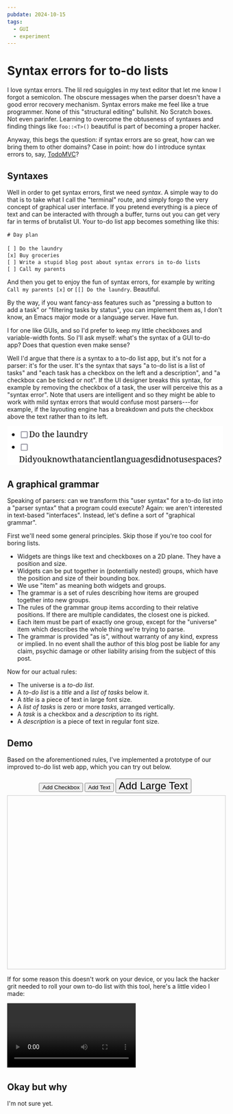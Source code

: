 ```yaml
---
pubdate: 2024-10-15
tags:
  - GUI
  - experiment
---
```


# Syntax errors for to-do lists

<script src="todo.js"></script>

I love syntax errors. The lil red squiggles in my text editor that let me know I forgot a semicolon. The obscure messages when the parser doesn't have a good error recovery mechanism. Syntax errors make me feel like a true programmer. None of this "structural editing" bullshit. No Scratch boxes. Not even parinfer. Learning to overcome the obtuseness of syntaxes and finding things like `foo::<T>()` beautiful is part of becoming a proper hacker.

Anyway, this begs the question: if syntax errors are so great, how can we bring them to other domains? Case in point: how do I introduce syntax errors to, say, [TodoMVC](https://todomvc.com/)?

## Syntaxes

Well in order to get syntax errors, first we need _syntax_. A simple way to do that is to take what I call the "terminal" route, and simply forgo the very concept of graphical user interface. If you pretend everything is a piece of text and can be interacted with through a buffer, turns out you can get very far in terms of brutalist UI. Your to-do list app becomes something like this:

```
# Day plan

[ ] Do the laundry
[x] Buy groceries
[ ] Write a stupid blog post about syntax errors in to-do lists
[ ] Call my parents
```

And then you get to enjoy the fun of syntax errors, for example by writing `Call my parents [x]` or `[[] Do the laundry`. Beautiful.

By the way, if you want fancy-ass features such as "pressing a button to add a task" or "filtering tasks by status", you can implement them as, I don't know, an Emacs major mode or a language server. Have fun.

I for one like GUIs, and so I'd prefer to keep my little checkboxes and variable-width fonts. So I'll ask myself: what's the syntax of a GUI to-do app? Does that question even make sense?

Well I'd argue that there _is_ a syntax to a to-do list app, but it's not for a parser: it's for the user. It's the syntax that says "a to-do list is a list of tasks" and "each task has a checkbox on the left and a description", and "a checkbox can be ticked or not". If the UI designer breaks this syntax, for example by removing the checkbox of a task, the user will perceive this as a "syntax error". Note that users are intelligent and so they might be able to work with mild syntax errors that would confuse most parsers---for example, if the layouting engine has a breakdown and puts the checkbox above the text rather than to its left.

![A to-do list in which a checkbox is above its text because the text has overflown.](bad-layout.png)

## A graphical grammar

Speaking of parsers: can we transform this "user syntax" for a to-do list into a "parser syntax" that a program could execute? Again: we aren't interested in text-based "interfaces". Instead, let's define a sort of "graphical grammar".

First we'll need some general principles. Skip those if you're too cool for boring lists.

- Widgets are things like text and checkboxes on a 2D plane. They have a position and size.
- Widgets can be put together in (potentially nested) groups, which have the position and size of their bounding box.
- We use "item" as meaning both widgets and groups.
- The grammar is a set of rules describing how items are grouped together into new groups.
- The rules of the grammar group items according to their relative positions. If there are multiple candidates, the closest one is picked.
- Each item must be part of exactly one group, except for the "universe" item which describes the whole thing we're trying to parse.
- The grammar is provided "as is", without warranty of any kind, express or implied. In no event shall the author of this blog post be liable for any claim, psychic damage or other liability arising from the subject of this post.

Now for our actual rules:

- The universe is a _to-do list_.
- A _to-do list_ is a _title_ and a _list of tasks_ below it.
- A _title_ is a piece of text in large font size.
- A _list of tasks_ is zero or more _tasks_, arranged vertically.
- A _task_ is a checkbox and a _description_ to its right.
- A _description_ is a piece of text in regular font size.

## Demo

Based on the aforementioned rules, I've implemented a prototype of our improved to-do list web app, which you can try out below.

<div style="text-align: center; padding: 5px;">
  <button onclick="addCheckboxElement()">Add Checkbox</button>
  <button onclick="addTextElement('16px')">Add Text</button>
  <button onclick="addTextElement('24px')" style="font-size: 24px;">Add Large Text</button>
</div>

<div id="universe"></div>

If for some reason this doesn't work on your device, or you lack the hacker grit needed to roll your own to-do list with this tool, here's a little video I made:

![](demo.webm)

## Okay but why

I'm not sure yet.

<style>
  .widget {
    position: absolute;
    cursor: grab;
    padding: 5px;
  }

  .widget:hover {
    border: 1px solid #ccc;
    padding: 4.5px;
    background-color: #f9f9f9;
  }

  .checked {
    text-decoration: line-through;
    color: #888;
  }

  #universe {
    position: relative;
    border: 1px solid #ccc;
    height: 400px;
    width: 100%;
    padding: 2px;
  }

  [data-error]::after {
    content: attr(data-error);
    font-size: 0.8em;
    background-color: white;
    opacity: 0.9;
    padding: 5px;
    border: 2px dashed red;
    z-index: 1;
  }

  #universe[data-error]::after {
    position: absolute;
    right: 0;
    top: 0;
  }

  .widget[data-error]::after {
    position: absolute;
    left: 0;
    top: 100%;
    min-width: 100px;
  }
</style>
